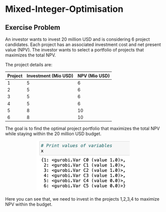 # Mixed-Integer-Optimisation
## Exercise Problem

An investor wants to invest 20 million USD and is considering 6 project candidates. Each project has an associated investment cost and net present value (NPV). The investor wants to select a portfolio of projects that maximizes the total NPV.

The project details are:

| Project | Investment (Mio USD) | NPV (Mio USD) |
| --- | --- | --- |
| 1 | 5 | 6 |
| 2 | 5 | 6 |  
| 3 | 5 | 6 |
| 4 | 5 | 6 |
| 5 | 8 | 10 |
| 6 | 8 | 10 |

The goal is to find the optimal project portfolio that maximizes the total NPV while staying within the 20 million USD budget.
<p align="center">
  <img src="image.png" alt="Optimisation Problem code output" width="300">
</p>

Here you can see that, we need to invest in the projects 1,2,3,4 to maximize NPV within the budget. 


